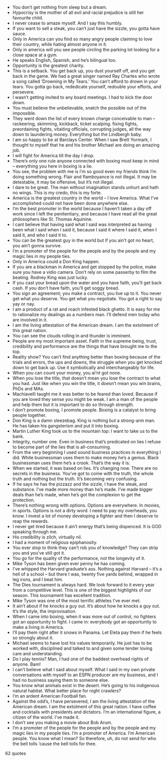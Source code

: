  - You don’t get nothing from sleep but a dream.
 - Hypocrisy is the mother of all evil and racial prejudice is still her favourite child.
 - I never cease to amaze myself. And I say this humbly.
 - If you want to sell a steak, you can’t just have the sizzle, you gotta have sauce.
 - Only in America can you find so many angry people claiming to love their country, while hating almost anyone in it.
 - Only in america will you see people circling the parking lot looking for a close space at a gym.
 - He speaks English, Spanish, and he’s bilingual too.
 - Opportunity is the greatest charity.
 - This is a setback. You get back up, you dust yourself off, and you get back in the game. We had a great singer named Ray Charles who wrote a song called ‘Drowning in My Tears.’ You can’t afford to drown in your tears. You gotta go back, rededicate yourself, redouble your efforts, and persevere.
 - I wasn’t getting invited to any board meetings. I had to kick the door down.
 - You must believe the unbelievable, snatch the possible out of the impossible.
 - They went down the list of every known charge conceivable to man – rackeering, skimming, kickback, ticket scalping. fixing fights, preordaining fights, vitaiting officials, corrupting judges, all the way down to laundering money. Everything but the Lindbergh baby.
 - I am so happy to be at Barclays Center. When I saw Brett Yormark, I thought to myself that he and his brother Michael are doing an amazing job.
 - I will fight for America till the day I drop.
 - There’s only one rule anyone connected with boxing must keep in mind – everything you here in boxing is a lie.
 - You see, the problem with me is I’m so good even my friends think I’m doing something wrong. Flair and flamboyance is not illegal. It may be detestable, it may be offensive, but it’s not illegal.
 - I dare to be great. The man without imagination stands unhurt and hath no wings. This is my credo, this is my forte.
 - America is the greatest country in the world – I love America. What I’ve accomplished could not have been done anywhere else.
 - I’m the best promoter in the world because I haven’t taken a day off work since I left the penitentiary, and because I have read all the great philosophers like St. Thomas Aquinine.
 - I cant believe that having said what I said was interpreted as having been what I said when I said it, because I said it where I said it, when I said it, and who I said it to.
 - You can be the greatest guy in the world but if you ain’t got no heart, you ain’t gonna survive.
 - I’m a promoter of the people for the people and by the people and my magic lies in my people ties.
 - Only in America could a Don King happen.
 - If you are a blackman in America and get stopped by the police, make sure you have a vidio camera. Don’t rely on some passerby to film the beating. Rodney King was just lucky.
 - If you cast your bread upon the water and you have faith, you’ll get back cash. If you don’t have faith, you’ll get soggy bread.
 - You sign an agreement; you make a contract, you live up to it. You never get what you deserve. You get what you negotiate. You got a right to say yay or nay.
 - I am a product of a rat and roach infested black ghetto. It is easy for me to rationalize my dealings as a numbers man. I’ll defend men today who are involved in it.
 - I am the living attestation of the American dream. I am the extolment of this great nation.
 - You can see the clouds rolling in and thunder is imminent.
 - People are my most important asset. Faith in the supreme being, trust, credibility and performance are the things that have brought me to the top.
 - Reality show? You can’t find anything better than boxing because of the trials and errors, the ups and downs, the struggle when you get knocked down to get back up. Use it symbolically and interchangeably for life.
 - When you can count your money, you ai’nt got none.
 - When you lose the title, that doesn’t mean you lose the contract to what you had. Just like when you win the title, it doesn’t mean you win brains, PhDs and MAs.
 - Machiavelli taught me it was better to be feared than loved. Because if you are loved they sense you might be weak. I am a man of the people and help them but it is important to do so through strength.
 - I don’t promote boxing, I promote people. Boxing is a catalyst to bring people together.
 - Don King is a damn sleezebag. King is nothing but a strong-arm man. He has taken his gangsterism and put it into boxing.
 - Martin Luther King took us to the mountain top: I want to take us to the bank.
 - Integrity, number one. Even in business that’s predicated on lies I refuse to become part of the lies that is all-consuming.
 - From the very beginning I used sound business practices in everything I did. White businessman uses them to make money he’s a genius. Black businessman uses them he’s a crook. That’s the way it is.
 - When we started, it was based on lies. It’s changing now. There are no secrets in the business. You’ve got to come with the truth, the whole truth and nothing but the truth. It’s becoming very confusing.
 - If he says he has the pizzazz and the sizzle, I have the steak, and substance. I’ve made more money than he’s made. I’ve made bigger deals than he’s made, when he’s got the complexion to get the protection.
 - There’s nothing wrong with options. Options are everywhere. In movies, in sports. Options is not a dirty word. I need to pay my overheads, you know. I invest a lot of money developing a fighter and then I deserve to reap the rewards.
 - I never get tired because it ain’t energy that’s being dispenced. It is GOD speaking through me.
 - His credibility is zilch, virtually nil.
 - I had a moment of religious epiphanosity.
 - You ever stop to think they can’t rob you of knowledge? They can strip you and you’ve still got it.
 - You go for the quality of the performance, not the longevity of it.
 - Mike Tyson has been given ever penny he has coming.
 - I’ve whipped the Harvard graduate’s ass. Nothing against Harvard – it’s a hell of a school – but there I was, twenty five yards behind, wrapped in leg irons, and I beat him.
 - The Dies tournament is always hard. We look forward to it every year from a competitive level. This is one of the biggest highlights of our season. This tournament has excellent tradition.
 - Mike Tyson was one of the most terrific athletes I’ve ever met.
 - It ain’t about if he knocks a guy out. It’s about how he knocks a guy out. It’s the style, the improvisation.
 - When I came into boxing, when it was more out of control, no fighters got an opportunity to fight. I came in: everybody got an opportunity to make a living in America.
 - I’ll pay them right after it snows in Panama. Let Eleta pay them if he feels so strongly about it.
 - Michael seems to have lost his values temporarily. He just has to be worked with, disciplined and talked to and given some tender loving care and understanding.
 - Do I play tennis? Man, I had one of the baddest overhead rights of anyone. Bam!
 - I can’t believe what I said about myself. What I said in my own private conversations with myself to an ESPN producer are my business, and I had no business saying them to someone else.
 - You know what animals exist in the desert. He’s going to his indigenous natural habitat. What better place for night crawlers?
 - I’m an ardent American Football fan.
 - Against the odd’s, I have persevered, I am the living attestation of the American dream. I am the extolment of this great nation. I have coffee and cocktails with presidents and dictators. I’m an international figure, a citizen of the world. I’ve made it.
 - I don’t see you making a movie about Bob Arum.
 - I’m a promoter of the people for the people and by the people and my magic lies in my people ties. I’m a promoter of America. I’m American people. You know what I mean? So therefore, uh, do not send for who the bell tolls ’cause the bell tolls for thee.

62 quotes